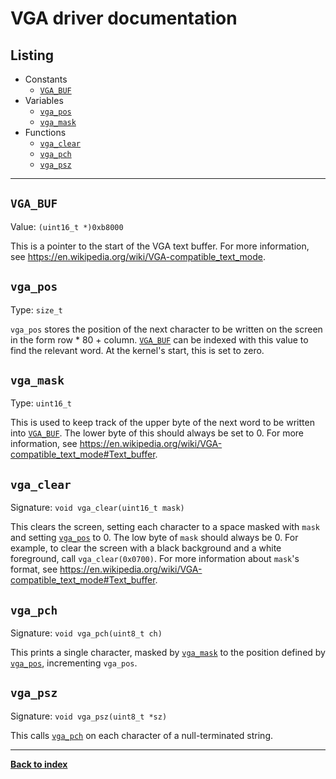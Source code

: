 # VGA driver documentation
## Listing
* Constants
  * [`VGA_BUF`](#vga_buf)
* Variables
  * [`vga_pos`](#vga_pos)
  * [`vga_mask`](#vga_mask)
* Functions
  * [`vga_clear`](#vga_clear)
  * [`vga_pch`](#vga_pch)
  * [`vga_psz`](#vga_psz)

---
## `VGA_BUF`
Value: `(uint16_t *)0xb8000`

This is a pointer to the start of the VGA text buffer.  For more information, see <https://en.wikipedia.org/wiki/VGA-compatible_text_mode>.

## `vga_pos`
Type: `size_t`

`vga_pos` stores the position of the next character to be written on the screen in the form row \* 80 + column.  [`VGA_BUF`](#vga_buf) can be indexed with this value to find the relevant word.  At the kernel's start, this is set to zero.

## `vga_mask`
Type: `uint16_t`

This is used to keep track of the upper byte of the next word to be written into [`VGA_BUF`](#vga_buf).  The lower byte of this should always be set to 0.  For more information, see <https://en.wikipedia.org/wiki/VGA-compatible_text_mode#Text_buffer>.

## `vga_clear`
Signature: `void vga_clear(uint16_t mask)`

This clears the screen, setting each character to a space masked with `mask` and setting [`vga_pos`](#vga_pos) to 0.  The low byte of `mask` should always be 0.  For example, to clear the screen with a black background and a white foreground, call `vga_clear(0x0700)`.  For more information about `mask`'s format, see <https://en.wikipedia.org/wiki/VGA-compatible_text_mode#Text_buffer>.

## `vga_pch`
Signature: `void vga_pch(uint8_t ch)`

This prints a single character, masked by [`vga_mask`](#vga_mask) to the position defined by [`vga_pos`](#vga_pos), incrementing `vga_pos`.

## `vga_psz`
Signature: `void vga_psz(uint8_t *sz)`

This calls [`vga_pch`](#vga_pch) on each character of a null-terminated string.

---
**[Back to index](index)**
